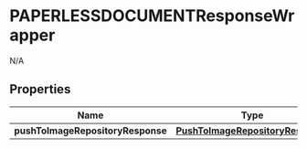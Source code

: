 

# PAPERLESSDOCUMENTResponseWrapper

N/A  

## Properties

| Name | Type | Description | Notes |
|------------ | ------------- | ------------- | -------------|
|**pushToImageRepositoryResponse** | [**PushToImageRepositoryResponse**](PushToImageRepositoryResponse.md) |  |  |



